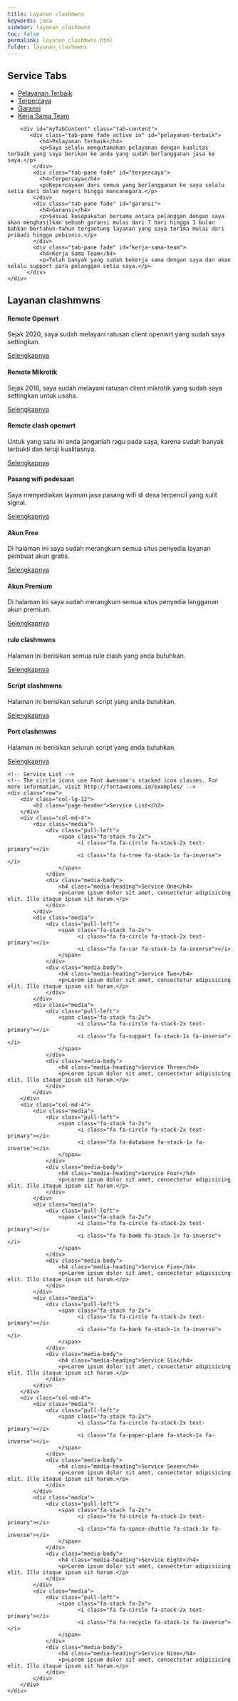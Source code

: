 ```yaml
---
title: Layanan clashmwns
keywords: jasa
sidebar: layanan_clashmwns
toc: false
permalink: layanan_clashmwns.html
folder: layanan_clashmwns
---
```

<!-- Service Tabs -->
<div class="row">
   <div class="col-lg-12">
      <h2 class="page-header">Service Tabs</h2>
   </div>
       <div class="col-lg-12">
          <ul id="myTab" class="nav nav-tabs nav-justified">
             <li class="active"><a href="#pelayanan-terbaik" data-toggle="tab"><i class="fa fa-tree"></i> Pelayanan Terbaik</a></li>
               <li class=""><a href="#terpercaya" data-toggle="tab"><i class="fa fa-car"></i> Terpercaya</a></li>
             <li class=""><a href="#garansi" data-toggle="tab"><i class="fa fa-support"></i> Garansi</a></li>
           <li class=""><a href="#kerja-sama-team" data-toggle="tab"><i class="fa fa-database"></i> Kerja Sama Team</a></li>
        </ul>

        <div id="myTabContent" class="tab-content">
           <div class="tab-pane fade active in" id="pelayanan-terbaik">
              <h4>Pelayanan Terbaik</h4>
              <p>Saya selalu mengutamakan pelayanan dengan kualitas terbaik yang saya berikan ke anda yang sudah berlangganan jasa ke saya.</p>
            </div>
            <div class="tab-pane fade" id="terpercaya">
              <h4>Terpercaya</h4>
              <p>Kepercayaan dari semua yang berlangganan ke saya selalu setia dari dalam negeri hingga mancanegara.</p>
            </div>
            <div class="tab-pane fade" id="garansi">
              <h4>Garansi</h4>
              <p>Sesuai kesepakatan bersama antara pelanggan dengan saya akan menghasilkan sebuah garansi mulai dari 7 hari hingga 1 bulan bahkan bertahun-tahun tergantung layanan yang saya terima mulai dari pribadi hingga pebisnis.</p>
            </div>
            <div class="tab-pane fade" id="kerja-sama-team">
              <h4>Kerja Sama Team</h4>
              <p>Telah banyak yang sudah bekerja sama dengan saya dan akan selalu support para pelanggan setia saya.</p>
          </div>
    </div>
</div>

<div class="row">
        <div class="col-lg-12">
            <h2 class="page-header">Layanan clashmwns</h2>
        </div>
        <div class="col-md-3 col-sm-6">
            <div class="panel panel-default text-center">
                <div class="panel-body">
                    <h4>Remote Openwrt</h4>
                    <p>Sejak 2020, saya sudah melayani ratusan client openwrt yang sudah saya settingkan.</p>
                    <a href="/remote_openwrt.html" class="btn btn-primary">Selengkapnya</a>
                </div>
            </div>
        </div>
        <div class="col-md-3 col-sm-6">
            <div class="panel panel-default text-center">
                <div class="panel-body">
                    <h4>Remote Mikrotik</h4>
                    <p>Sejak 2016, saya sudah melayani ratusan client mikrotik yang sudah saya settingkan untuk usaha.</p>
                    <a href="remote_mikrotik.html" class="btn btn-primary">Selengkapnya</a>
                </div>
            </div>
        </div>
        <div class="col-md-3 col-sm-6">
            <div class="panel panel-default text-center">
                <div class="panel-body">
                    <h4>Remote clash openwrt</h4>
                    <p>Untuk yang satu ini anda janganlah ragu pada saya, karena sudah banyak terbukti dan teruji kualitasnya.</p>
                    <a href="remote_clash_openwrt.html" class="btn btn-primary">Selengkapnya</a>
                </div>
            </div>
        </div>
        <div class="col-md-3 col-sm-6">
            <div class="panel panel-default text-center">
                <div class="panel-body">
                    <h4>Pasang wifi pedesaan</h4>
                    <p>Saya menyediakan layanan jasa pasang wifi di desa terpencil yang sulit signal.</p>
                    <a href="/pasang_wifi_pedesaan.html" class="btn btn-primary">Selengkapnya</a>
                </div>
            </div>
        </div>
        <div class="col-md-3 col-sm-6">
            <div class="panel panel-default text-center">
                <div class="panel-body">
                    <h4>Akun Free</h4>
                    <p>Di halaman ini saya sudah merangkum semua situs penyedia layanan pembuat akun gratis.</p>
                    <a href="akun_free.html" class="btn btn-primary">Selengkapnya</a>
                </div>
            </div>
        </div>
        <div class="col-md-3 col-sm-6">
            <div class="panel panel-default text-center">
                <div class="panel-body">
                    <h4>Akun Premium</h4>
                    <p>Di halaman ini saya sudah merangkum semua situs penyedia langganan akun premium.</p>
                    <a href="/akun_premium.html" class="btn btn-primary">Selengkapnya</a>
                </div>
            </div>
        </div>
        <div class="col-md-3 col-sm-6">
            <div class="panel panel-default text-center">
                <div class="panel-body">
                    <h4>rule clashmwns</h4>
                    <p>Halaman ini berisikan semua rule clash yang anda butuhkan.</p>
                    <a href="/rule_clashmwns.html" class="btn btn-primary">Selengkapnya</a>
                </div>
            </div>
        </div>
        <div class="col-md-3 col-sm-6">
            <div class="panel panel-default text-center">
                <div class="panel-body">
                    <h4>Script clashmwns</h4>
                    <p>Halaman ini berisikan seluruh script yang anda butuhkan.</p>
                    <a href="/script_clashmwns.html" class="btn btn-primary">Selengkapnya</a>
                </div>
            </div>
        </div>
        <div class="col-md-3 col-sm-6">
            <div class="panel panel-default text-center">
                <div class="panel-body">
                    <h4>Port clashmwns</h4>
                    <p>Halaman ini berisikan seluruh script yang anda butuhkan.</p>
                    <a href="/akun_premium.html" class="btn btn-primary">Selengkapnya</a>
                </div>
            </div>
        </div>
    </div>

    <!-- Service List -->
    <!-- The circle icons use Font Awesome's stacked icon classes. For more information, visit http://fontawesome.io/examples/ -->
    <div class="row">
        <div class="col-lg-12">
            <h2 class="page-header">Service List</h2>
        </div>
        <div class="col-md-4">
            <div class="media">
                <div class="pull-left">
                    <span class="fa-stack fa-2x">
                          <i class="fa fa-circle fa-stack-2x text-primary"></i>
                          <i class="fa fa-tree fa-stack-1x fa-inverse"></i>
                    </span>
                </div>
                <div class="media-body">
                    <h4 class="media-heading">Service One</h4>
                    <p>Lorem ipsum dolor sit amet, consectetur adipisicing elit. Illo itaque ipsum sit harum.</p>
                </div>
            </div>
            <div class="media">
                <div class="pull-left">
                    <span class="fa-stack fa-2x">
                          <i class="fa fa-circle fa-stack-2x text-primary"></i>
                          <i class="fa fa-car fa-stack-1x fa-inverse"></i>
                    </span>
                </div>
                <div class="media-body">
                    <h4 class="media-heading">Service Two</h4>
                    <p>Lorem ipsum dolor sit amet, consectetur adipisicing elit. Illo itaque ipsum sit harum.</p>
                </div>
            </div>
            <div class="media">
                <div class="pull-left">
                    <span class="fa-stack fa-2x">
                          <i class="fa fa-circle fa-stack-2x text-primary"></i>
                          <i class="fa fa-support fa-stack-1x fa-inverse"></i>
                    </span>
                </div>
                <div class="media-body">
                    <h4 class="media-heading">Service Three</h4>
                    <p>Lorem ipsum dolor sit amet, consectetur adipisicing elit. Illo itaque ipsum sit harum.</p>
                </div>
            </div>
        </div>
        <div class="col-md-4">
            <div class="media">
                <div class="pull-left">
                    <span class="fa-stack fa-2x">
                          <i class="fa fa-circle fa-stack-2x text-primary"></i>
                          <i class="fa fa-database fa-stack-1x fa-inverse"></i>
                    </span>
                </div>
                <div class="media-body">
                    <h4 class="media-heading">Service Four</h4>
                    <p>Lorem ipsum dolor sit amet, consectetur adipisicing elit. Illo itaque ipsum sit harum.</p>
                </div>
            </div>
            <div class="media">
                <div class="pull-left">
                    <span class="fa-stack fa-2x">
                          <i class="fa fa-circle fa-stack-2x text-primary"></i>
                          <i class="fa fa-bomb fa-stack-1x fa-inverse"></i>
                    </span>
                </div>
                <div class="media-body">
                    <h4 class="media-heading">Service Five</h4>
                    <p>Lorem ipsum dolor sit amet, consectetur adipisicing elit. Illo itaque ipsum sit harum.</p>
                </div>
            </div>
            <div class="media">
                <div class="pull-left">
                    <span class="fa-stack fa-2x">
                          <i class="fa fa-circle fa-stack-2x text-primary"></i>
                          <i class="fa fa-bank fa-stack-1x fa-inverse"></i>
                    </span>
                </div>
                <div class="media-body">
                    <h4 class="media-heading">Service Six</h4>
                    <p>Lorem ipsum dolor sit amet, consectetur adipisicing elit. Illo itaque ipsum sit harum.</p>
                </div>
            </div>
        </div>
        <div class="col-md-4">
            <div class="media">
                <div class="pull-left">
                    <span class="fa-stack fa-2x">
                          <i class="fa fa-circle fa-stack-2x text-primary"></i>
                          <i class="fa fa-paper-plane fa-stack-1x fa-inverse"></i>
                    </span>
                </div>
                <div class="media-body">
                    <h4 class="media-heading">Service Seven</h4>
                    <p>Lorem ipsum dolor sit amet, consectetur adipisicing elit. Illo itaque ipsum sit harum.</p>
                </div>
            </div>
            <div class="media">
                <div class="pull-left">
                    <span class="fa-stack fa-2x">
                          <i class="fa fa-circle fa-stack-2x text-primary"></i>
                          <i class="fa fa-space-shuttle fa-stack-1x fa-inverse"></i>
                    </span>
                </div>
                <div class="media-body">
                    <h4 class="media-heading">Service Eight</h4>
                    <p>Lorem ipsum dolor sit amet, consectetur adipisicing elit. Illo itaque ipsum sit harum.</p>
                </div>
            </div>
            <div class="media">
                <div class="pull-left">
                    <span class="fa-stack fa-2x">
                          <i class="fa fa-circle fa-stack-2x text-primary"></i>
                          <i class="fa fa-recycle fa-stack-1x fa-inverse"></i>
                    </span>
                </div>
                <div class="media-body">
                    <h4 class="media-heading">Service Nine</h4>
                    <p>Lorem ipsum dolor sit amet, consectetur adipisicing elit. Illo itaque ipsum sit harum.</p>
                </div>
            </div>
        </div>
    </div>
